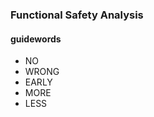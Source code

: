 ### Functional Safety Analysis

#### guidewords
-   NO
-   WRONG
-   EARLY
-   MORE
-   LESS


<!--stackedit_data:
eyJoaXN0b3J5IjpbLTEzNzA1Njc5LC0xNTU0MTQ5NjE2LDM5MD
k4MTYxNV19
-->